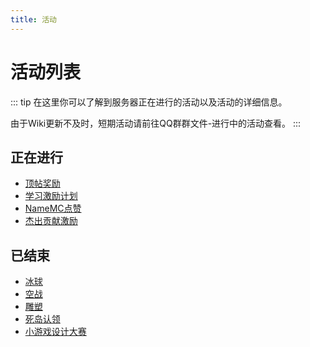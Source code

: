 ```yaml
---
title: 活动
---
```


# 活动列表
::: tip
在这里你可以了解到服务器正在进行的活动以及活动的详细信息。

由于Wiki更新不及时，短期活动请前往QQ群群文件-进行中的活动查看。
:::

<!-- <img :src="$withBase('/assets/img/modes-minecraft-survive.jpg')" style="border-radius: 7px;"/> -->

## 正在进行

- [顶帖奖励](bump.md) <Badge text="长期活动" type="tip"/>
- [学习激励计划](studybump.md) <Badge text="长期活动" type="tip"/>
- [NameMC点赞](like.md) <Badge text="长期活动" type="tip"/>
- [杰出贡献激励](contribution.md) <Badge text="长期活动" type="tip"/>

## 已结束

- [冰球](bingqiu.md) <Badge text="已结束" type="warning"/>
- [空战](skywar.md) <Badge text="已结束" type="warning"/>
- [雕塑](sculpture.md) <Badge text="已结束" type="warning"/>
- [死岛认领](2021-07-20.md) <Badge text="已结束" type="warning"/>
- [小游戏设计大赛](2021-07-21.md) <Badge text="已结束" type="warning"/>
